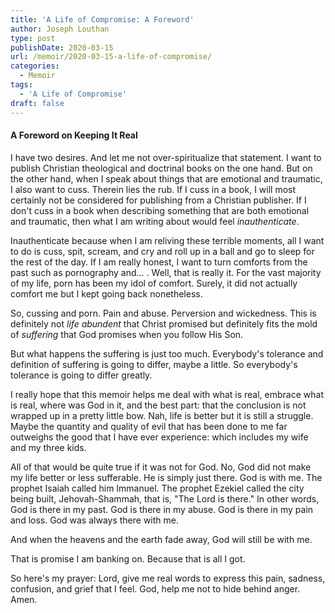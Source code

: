 ```yaml
---
title: 'A Life of Compromise: A Foreword'
author: Joseph Louthan
type: post
publishDate: 2020-03-15
url: /memoir/2020-03-15-a-life-of-compromise/
categories:
  - Memoir
tags:
  - 'A Life of Compromise'
draft: false
---
```


#### A Foreword on Keeping It Real

I have two desires. And let me not over-spiritualize that statement. I want to publish Christian theological and doctrinal books on the one hand. But on the other hand, when I speak about things that are emotional and traumatic, I also want to cuss. Therein lies the rub.  If I cuss in a book, I will most certainly not be considered for publishing from a Christian publisher. If I don't cuss in a book when describing something that are both emotional and traumatic, then what I am writing about would feel *inauthenticate*.

Inauthenticate because when I am reliving these terrible moments, all I want to do is cuss, spit, scream, and cry and roll up in a ball and go to sleep for the rest of the day. If I am really honest, I want to turn comforts from the past such as pornography and... . Well, that is really it. For the vast majority of my life, porn has been my idol of comfort. Surely, it did not actually comfort me but I kept going back nonetheless.

So, cussing and porn. Pain and abuse. Perversion and wickedness. This is definitely not *life abundent* that Christ promised but definitely fits the mold of *suffering* that God promises when you follow His Son.

But what happens the suffering is just too much. Everybody's tolerance and definition of suffering is going to differ, maybe a little. So everybody's tolerance is going to differ greatly.

I really hope that this memoir helps me deal with what is real, embrace what is real, where was God in it, and the best part: that the conclusion is not wrapped up in a pretty little bow. Nah, life is better but it is still a struggle. Maybe the quantity and quality of evil that has been done to me far outweighs the good that I have ever experience: which includes my wife and my three kids.

All of that would be quite true if it was not for God. No, God did not make my life better or less sufferable. He is simply just there. God is with me. The prophet Isaiah called him Immanuel. The prophet Ezekiel called the city being built, Jehovah-Shammah, that is, "The Lord is there." In other words, God is there in my past. God is there in my abuse. God is there in my pain and loss. God was always there with me.

And when the heavens and the earth fade away, God will still be with me.

That is promise I am banking on. Because that is all I got. 

So here's my prayer: Lord, give me real words to express this pain, sadness, confusion, and grief that I feel. God, help me not to hide behind anger. Amen.